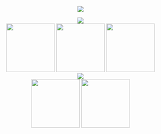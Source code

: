 <p align="center">
  <img src="https://user-images.githubusercontent.com/62361708/220228413-2fea94e2-f7fe-4708-84d7-f8ac6a7bec5f.png"/>
</p>

[comment]: <> (Free Plugins)
<div align="center">
 <img src="https://user-images.githubusercontent.com/62361708/230602847-670dc989-915d-4142-80b0-efe8eca2b461.png">
</div>

<div align="center">
 <img src="https://user-images.githubusercontent.com/62361708/224549985-d6e658e3-eaa1-426f-9669-7dd4503407a5.png" width=128>
 <img src="https://user-images.githubusercontent.com/62361708/224350839-5483032d-8053-4797-ae60-fba44476ce73.png" width=128>
 <img src="https://user-images.githubusercontent.com/62361708/227724184-46950307-c0ed-41ac-a7cd-621601c1edb0.png" width=128>
</div>

[comment]: <> (Premium Plugins)
<div align="center">
 <img src="https://user-images.githubusercontent.com/62361708/230602876-8e9b8595-9049-404c-8ce9-a1d295fe0b18.png">
</div>

<div align="center">
 <img src="https://user-images.githubusercontent.com/62361708/224348494-f5f4ffee-26c9-4085-b5ce-693797246616.png" width=128>
 <img src="https://user-images.githubusercontent.com/62361708/228018920-4f757fd3-8e44-4f75-a389-887c1318729e.png" width=128>
</div>

